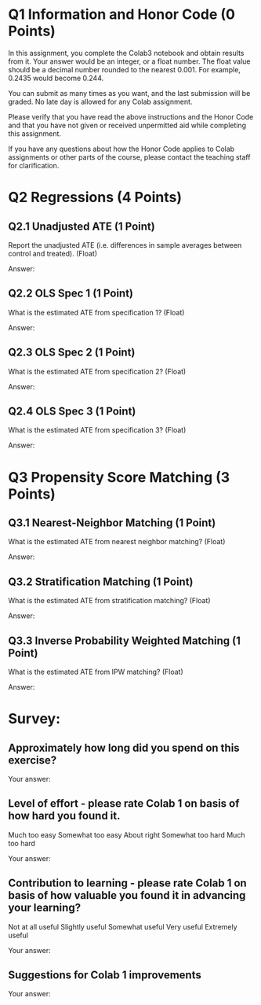 # Q1 Information and Honor Code (0 Points)
In this assignment, you complete the Colab3 notebook and obtain results from it. Your answer would be an integer, or a float number. The float value should be a decimal number rounded to the nearest 0.001. For example, 0.2435 would become 0.244. 

You can submit as many times as you want, and the last submission will be graded. No late day is allowed for any Colab assignment. 

Please verify that you have read the above instructions and the Honor Code and that you have not given or received unpermitted aid while completing this assignment.

If you have any questions about how the Honor Code applies to Colab assignments or other parts of the course, please contact the teaching staff for clarification.

# Q2 Regressions (4 Points)
## Q2.1 Unadjusted ATE (1 Point)

Report the unadjusted ATE (i.e. differences in sample averages between control and treated). (Float)

Answer: 

## Q2.2 OLS Spec 1 (1 Point)

What is the estimated ATE from specification 1? (Float)

Answer: 

## Q2.3 OLS Spec 2 (1 Point)

What is the estimated ATE from specification 2? (Float)

Answer: 

## Q2.4 OLS Spec 3 (1 Point)

What is the estimated ATE from specification 3? (Float)

Answer: 

# Q3 Propensity Score Matching (3 Points)
## Q3.1 Nearest-Neighbor Matching (1 Point)

What is the estimated ATE from nearest neighbor matching? (Float)

Answer: 

## Q3.2 Stratification Matching (1 Point)

What is the estimated ATE from stratification matching? (Float)

Answer: 

## Q3.3 Inverse Probability Weighted Matching (1 Point)

What is the estimated ATE from IPW matching? (Float)

Answer: 

# Survey: 
## Approximately how long did you spend on this exercise?

Your answer:

## Level of effort - please rate Colab 1 on basis of how hard you found it.

Much too easy
Somewhat too easy
About right
Somewhat too hard
Much too hard

Your answer: 

## Contribution to learning - please rate Colab 1 on basis of how valuable you found it in advancing your learning?

Not at all useful
Slightly useful
Somewhat useful
Very useful
Extremely useful

Your answer:

## Suggestions for Colab 1 improvements

Your answer: